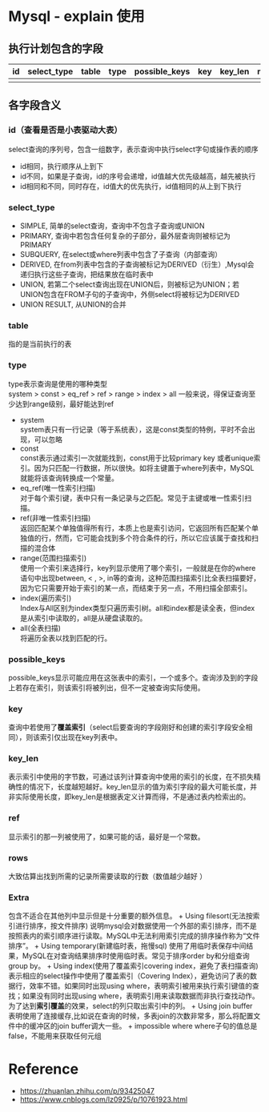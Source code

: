 # Mysql - explain 使用

## 执行计划包含的字段
| id   | select_type | table | type | possible_keys | key  | key_len | ref  | rows | Extra |
| ---- | ----------- | ----- | ---- | ------------- | ---- | ------- | ---- | ---- | ----- |
|      |             |       |      |               |      |         |      |      |       |

##  各字段含义
### id（查看是否是小表驱动大表）
select查询的序列号，包含一组数字，表示查询中执行select字句或操作表的顺序  
  + id相同，执行顺序从上到下  
  + id不同，如果是子查询，id的序号会递增，id值越大优先级越高，越先被执行  
  + id相同和不同，同时存在，id值大的优先执行，id值相同的从上到下执行

### select_type
  + SIMPLE, 简单的select查询，查询中不包含子查询或UNION
  + PRIMARY,  查询中若包含任何复杂的子部分，最外层查询则被标记为PRIMARY
  + SUBQUERY, 在select或where列表中包含了子查询（内部查询）
  + DERIVED, 在from列表中包含的子查询被标记为DERIVED（衍生）,Mysql会递归执行这些子查询，把结果放在临时表中
  + UNION, 若第二个select查询出现在UNION后，则被标记为UNION；若UNION包含在FROM子句的子查询中，外侧select将被标记为DERIVED
  + UNION RESULT, 从UNION的合并
### table
指的是当前执行的表
### type
type表示查询是使用的哪种类型  
	system > const > eq_ref > ref > range > index > all
一般来说，得保证查询至少达到range级别，最好能达到ref
  + system  
    system表只有一行记录（等于系统表），这是const类型的特例，平时不会出现，可以忽略
  + const  
    const表示通过索引一次就能找到，const用于比较primary key 或者unique索引。因为只匹配一行数据，所以很快。如将主键置于where列表中，MySQL就能将该查询转换成一个常量。
  + eq_ref(唯一性索引扫描)  
    对于每个索引键，表中只有一条记录与之匹配。常见于主键或唯一性索引扫描。
  + ref(非唯一性索引扫描)  
    返回匹配某个单独值得所有行，本质上也是索引访问，它返回所有匹配某个单独值的行，然而，它可能会找到多个符合条件的行，所以它应该属于查找和扫描的混合体
  + range(范围扫描索引)  
    使用一个索引来选择行，key列显示使用了哪个索引，一般就是在你的where语句中出现between, < , >, in等的查询，这种范围扫描索引比全表扫描要好，因为它只需要开始于索引的某一点，而结束于另一点，不用扫描全部索引。
  + index(遍历索引)  
    Index与All区别为index类型只遍历索引树。all和index都是读全表，但index是从索引中读取的，all是从硬盘读取的。
  + all(全表扫描)  
		将遍历全表以找到匹配的行。

### possible_keys
possible_keys显示可能应用在这张表中的索引，一个或多个。查询涉及到的字段上若存在索引，则该索引将被列出，但不一定被查询实际使用。
### key
查询中若使用了**覆盖索引**（select后要查询的字段刚好和创建的索引字段安全相同），则该索引仅出现在key列表中。
### key_len
表示索引中使用的字节数，可通过该列计算查询中使用的索引的长度，在不损失精确性的情况下，长度越短越好。key_len显示的值为索引字段的最大可能长度，并非实际使用长度，即key_len是根据表定义计算而得，不是通过表内检索出的。
### ref
显示索引的那一列被使用了，如果可能的话，最好是一个常数。
### rows
大致估算出找到所需的记录所需要读取的行数（数值越少越好 ）
### Extra
包含不适合在其他列中显示但是十分重要的额外信息。
	+ Using filesort(无法按索引进行排序，按文件排序)
		说明mysql会对数据使用一个外部的索引排序，而不是按照表内的索引顺序进行读取。MySQL中无法利用索引完成的排序操作称为“文件排序”。
	+ Using temporary(新建临时表，拖慢sql)
		使用了用临时表保存中间结果，MySQL在对查询结果排序时使用临时表。常见于排序order by和分组查询group by。
	+ Using index(使用了覆盖索引covering index，避免了表扫描查询)
		表示相应的select操作中使用了覆盖索引（Covering Index），避免访问了表的数据行，效率不错。如果同时出现using where，表明索引被用来执行索引键值的查找；如果没有同时出现using where，表明索引用来读取数据而非执行查找动作。为了达到**索引覆盖**的效果，select的列只取出索引中的列。
	+ Using join buffer
		表明使用了连接缓存,比如说在查询的时候，多表join的次数非常多，那么将配置文件中的缓冲区的join buffer调大一些。
	+ impossible where
		where子句的值总是false，不能用来获取任何元组
		
# Reference
+ https://zhuanlan.zhihu.com/p/93425047    
+ https://www.cnblogs.com/lz0925/p/10761923.html
